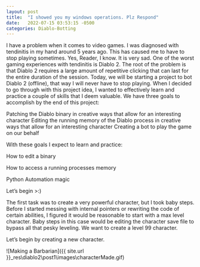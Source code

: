 ```yaml
---
layout: post
title:  "I showed you my windows operations. Plz Respond"
date:   2022-07-15 03:53:15 -0500
categories: Diablo-Botting
---
```

I have a problem when it comes to video games. I was diagnosed with tendinitis in my hand around 5 years ago. This has caused me to have to stop playing sometimes. Yes, Reader, I know. It is very sad. One of the worst gaming experiences with tendinitis is Diablo 2. The root of the problem is that Diablo 2 requires a large amount of repetitive clicking that can last for the entire duration of the session. Today, we will be starting a project to bot Diablo 2 (offline), that way I will never have to stop playing. 
When I decided to go through with this project idea, I wanted to effectively learn and practice a couple of skills that I deem valuable. We have three goals to accomplish by the end of this project:


Patching the Diablo binary in creative ways that allow for an interesting character
Editing the running memory of the Diablo process in creative ways that allow for an interesting character
Creating a bot to play the game on our behalf

With these goals I expect to learn and practice:

How to edit a binary

How to access a running processes memory

Python Automation magic

Let’s begin >:)

The first task was to create a very powerful character, but I took baby steps. Before I started messing with internal pointers or rewriting the code of certain abilities, I figured it would be reasonable to start with a max level character. Baby steps in this case would be editing the character save file to bypass all that pesky leveling. We want to create a level 99 character.

Let’s begin by creating a new character.

![Making a Barbarian]({{ site.url }}\_res\diablo2\post1\images\characterMade.gif)
